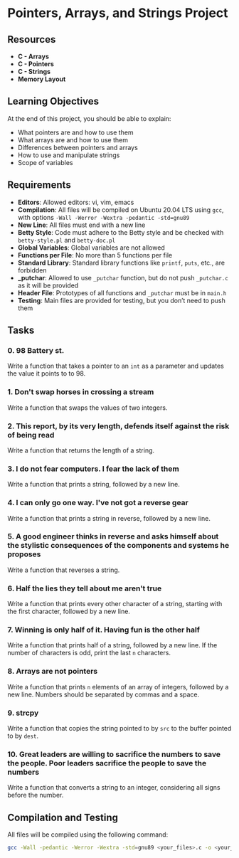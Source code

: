 # Pointers, Arrays, and Strings Project

## Resources
- **C - Arrays**
- **C - Pointers**
- **C - Strings**
- **Memory Layout**

## Learning Objectives
At the end of this project, you should be able to explain:
- What pointers are and how to use them
- What arrays are and how to use them
- Differences between pointers and arrays
- How to use and manipulate strings
- Scope of variables

## Requirements
- **Editors**: Allowed editors: vi, vim, emacs
- **Compilation**: All files will be compiled on Ubuntu 20.04 LTS using `gcc`, with options `-Wall -Werror -Wextra -pedantic -std=gnu89`
- **New Line**: All files must end with a new line
- **Betty Style**: Code must adhere to the Betty style and be checked with `betty-style.pl` and `betty-doc.pl`
- **Global Variables**: Global variables are not allowed
- **Functions per File**: No more than 5 functions per file
- **Standard Library**: Standard library functions like `printf`, `puts`, etc., are forbidden
- **_putchar**: Allowed to use `_putchar` function, but do not push `_putchar.c` as it will be provided
- **Header File**: Prototypes of all functions and `_putchar` must be in `main.h`
- **Testing**: Main files are provided for testing, but you don’t need to push them

## Tasks

### 0. 98 Battery st.
Write a function that takes a pointer to an `int` as a parameter and updates the value it points to to 98.

### 1. Don't swap horses in crossing a stream
Write a function that swaps the values of two integers.

### 2. This report, by its very length, defends itself against the risk of being read
Write a function that returns the length of a string.

### 3. I do not fear computers. I fear the lack of them
Write a function that prints a string, followed by a new line.

### 4. I can only go one way. I've not got a reverse gear
Write a function that prints a string in reverse, followed by a new line.

### 5. A good engineer thinks in reverse and asks himself about the stylistic consequences of the components and systems he proposes
Write a function that reverses a string.

### 6. Half the lies they tell about me aren't true
Write a function that prints every other character of a string, starting with the first character, followed by a new line.

### 7. Winning is only half of it. Having fun is the other half
Write a function that prints half of a string, followed by a new line. If the number of characters is odd, print the last `n` characters.

### 8. Arrays are not pointers
Write a function that prints `n` elements of an array of integers, followed by a new line. Numbers should be separated by commas and a space.

### 9. strcpy
Write a function that copies the string pointed to by `src` to the buffer pointed to by `dest`.

### 10. Great leaders are willing to sacrifice the numbers to save the people. Poor leaders sacrifice the people to save the numbers
Write a function that converts a string to an integer, considering all signs before the number.

## Compilation and Testing

All files will be compiled using the following command:
```bash
gcc -Wall -pedantic -Werror -Wextra -std=gnu89 <your_files>.c -o <your_output_file>